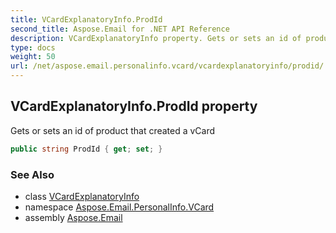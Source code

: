 ```yaml
---
title: VCardExplanatoryInfo.ProdId
second_title: Aspose.Email for .NET API Reference
description: VCardExplanatoryInfo property. Gets or sets an id of product that created a vCard
type: docs
weight: 50
url: /net/aspose.email.personalinfo.vcard/vcardexplanatoryinfo/prodid/
---
```

## VCardExplanatoryInfo.ProdId property

Gets or sets an id of product that created a vCard

```csharp
public string ProdId { get; set; }
```

### See Also

* class [VCardExplanatoryInfo](../)
* namespace [Aspose.Email.PersonalInfo.VCard](../../vcardexplanatoryinfo/)
* assembly [Aspose.Email](../../../)


